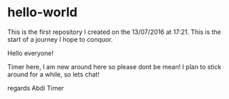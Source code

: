 # hello-world
This is the first repository I created on the 13/07/2016 at 17:21. This is the start of a journey I hope to conquor. 

Hello everyone!

Timer here, I am new around here so please dont be mean! 
I plan to stick around for a while, so lets chat!

regards
Abdi Timer

